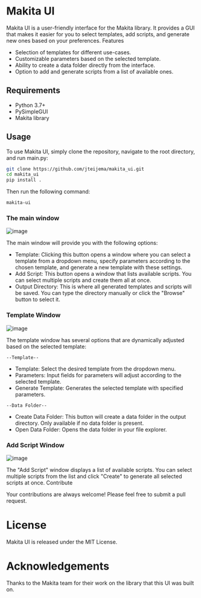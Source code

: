 # Makita UI

Makita UI is a user-friendly interface for the Makita library. It provides a GUI that makes it easier for you to select templates, add scripts, and generate new ones based on your preferences.
Features

- Selection of templates for different use-cases.
- Customizable parameters based on the selected template.
- Ability to create a data folder directly from the interface.
- Option to add and generate scripts from a list of available ones.

## Requirements

- Python 3.7+
- PySimpleGUI
- Makita library

## Usage

To use Makita UI, simply clone the repository, navigate to the root directory, and run main.py:

```sh
git clone https://github.com/jteijema/makita_ui.git
cd makita_ui
pip install .
```

Then run the following command:

```sh
makita-ui
```

### The main window 

![image](https://github.com/jteijema/makita-UI/assets/28191416/20d49393-d5eb-4b77-a512-cc48bf7b5fb0)

The main window will provide you with the following options:

- Template: Clicking this button opens a window where you can select a template from a dropdown menu, specify parameters according to the chosen template, and generate a new template with these settings.
- Add Script: This button opens a window that lists available scripts. You can select multiple scripts and create them all at once.
- Output Directory: This is where all generated templates and scripts will be saved. You can type the directory manually or click the "Browse" button to select it.

### Template Window

![image](https://github.com/jteijema/makita-UI/assets/28191416/c562208d-a126-4aa3-b19f-f5b74f2a9bd7)

The template window has several options that are dynamically adjusted based on the selected template:

`--Template--`
- Template: Select the desired template from the dropdown menu.
- Parameters: Input fields for parameters will adjust according to the selected template.
- Generate Template: Generates the selected template with specified parameters.

`--Data Folder--`
- Create Data Folder: This button will create a data folder in the output directory. Only available if no data folder is present.
- Open Data Folder: Opens the data folder in your file explorer.

### Add Script Window

![image](https://github.com/jteijema/makita-UI/assets/28191416/09593eff-5931-4957-b25f-d8fafdda10bf)

The "Add Script" window displays a list of available scripts. You can select multiple scripts from the list and click "Create" to generate all selected scripts at once.
Contribute

Your contributions are always welcome! Please feel free to submit a pull request.

# License

Makita UI is released under the MIT License.

# Acknowledgements

Thanks to the Makita team for their work on the library that this UI was built on.
